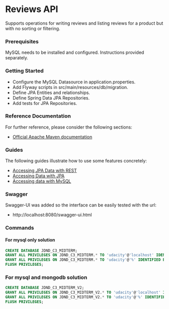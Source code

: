 # Reviews API 
Supports operations for writing reviews and listing reviews for a product but with no sorting or filtering.

### Prerequisites
MySQL needs to be installed and configured. Instructions provided separately.

### Getting Started
* Configure the MySQL Datasource in application.properties.
* Add Flyway scripts in src/main/resources/db/migration.
* Define JPA Entities and relationships.
* Define Spring Data JPA Repositories.
* Add tests for JPA Repositories.

### Reference Documentation
For further reference, please consider the following sections:

* [Official Apache Maven documentation](https://maven.apache.org/guides/index.html)

### Guides
The following guides illustrate how to use some features concretely:

* [Accessing JPA Data with REST](https://spring.io/guides/gs/accessing-data-rest/)
* [Accessing Data with JPA](https://spring.io/guides/gs/accessing-data-jpa/)
* [Accessing data with MySQL](https://spring.io/guides/gs/accessing-data-mysql/)


### Swagger

Swagger-UI was added so the interface can be easily tested with the url:

* http://localhost:8080/swagger-ui.html

### Commands

#### For mysql only solution
```sql
CREATE DATABASE JDND_C3_MIDTERM;
GRANT ALL PRIVILEGES ON JDND_C3_MIDTERM.* TO 'udacity'@'localhost' IDENTIFIED BY 'udacity';
GRANT ALL PRIVILEGES ON JDND_C3_MIDTERM.* TO 'udacity'@'%' IDENTIFIED BY 'udacity';
FLUSH PRIVILEGES;
```

### For mysql and mongodb solution
```sql
CREATE DATABASE JDND_C3_MIDTERM_V2;
GRANT ALL PRIVILEGES ON JDND_C3_MIDTERM_V2.* TO 'udacity'@'localhost' IDENTIFIED BY 'udacity';
GRANT ALL PRIVILEGES ON JDND_C3_MIDTERM_V2.* TO 'udacity'@'%' IDENTIFIED BY 'udacity';
FLUSH PRIVILEGES;
```
